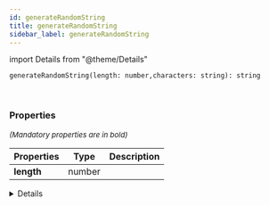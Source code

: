 ```yaml
---
id: generateRandomString
title: generateRandomString
sidebar_label: generateRandomString
---
```


import Details from "@theme/Details"


```tsx
generateRandomString(length: number,characters: string): string
```
<br/>



### Properties

<font size="2"><i>(Mandatory properties are in bold)</i></font>

| Properties | Type | Description |
| --------- | ---- | ----------- |
| **length** | number |  |


<Details summary={<summary><b>Additional properties for advanced use cases</b></summary>}><div>

| Properties | Type | Description |
| --------- | ---- | ----------- |
| characters | string |  |


</div></Details>